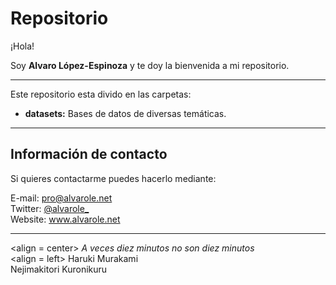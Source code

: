 # Repositorio

¡Hola! 

Soy **Alvaro López-Espinoza** y te doy la bienvenida a mi repositorio. 

---
Este repositorio esta divido en las carpetas:

- **datasets:** Bases de datos de diversas temáticas.
---

## Información de contacto

Si quieres contactarme puedes hacerlo mediante:

E-mail: pro@alvarole.net \
Twitter: [@alvarole_](https://twitter.com/alvarole_) \
Website: www.alvarole.net


---
<align = center>
*A veces diez minutos no son diez minutos* \
</align><align = left>
Haruki Murakami \
Nejimakitori Kuronikuru
</align>
